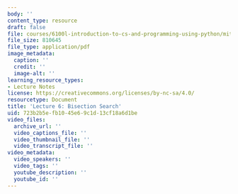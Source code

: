 ```yaml
---
body: ''
content_type: resource
draft: false
file: courses/6100l-introduction-to-cs-and-programming-using-python/mit6_100l_f22_lec06.pdf
file_size: 810645
file_type: application/pdf
image_metadata:
  caption: ''
  credit: ''
  image-alt: ''
learning_resource_types:
- Lecture Notes
license: https://creativecommons.org/licenses/by-nc-sa/4.0/
resourcetype: Document
title: 'Lecture 6: Bisection Search'
uid: 723b2b5e-fb10-45e6-9c1d-13cf18a6d1be
video_files:
  archive_url: ''
  video_captions_file: ''
  video_thumbnail_file: ''
  video_transcript_file: ''
video_metadata:
  video_speakers: ''
  video_tags: ''
  youtube_description: ''
  youtube_id: ''
---
```

